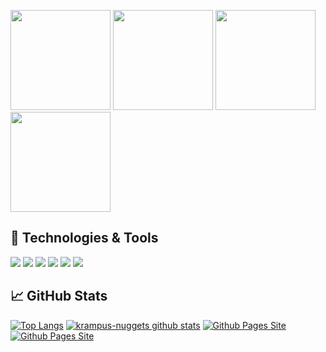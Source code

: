 <p align="left"> <img src="https://octodex.github.com/images/vinyltocat.png" height="160px" width="160px"> <img src="https://octodex.github.com/images/daftpunktocat-thomas.gif" height="160px" width="160px"> <img src="https://octodex.github.com/images/daftpunktocat-guy.gif" height="160px" width="160px"> <img src="https://octodex.github.com/images/Robotocat.png" height="160px" width="160px"></p>

## 🔧 Technologies & Tools
![](https://img.shields.io/badge/OS-Linux-informational?style=flat&logo=linux&logoColor=white&color=2bbc8a)
![](https://img.shields.io/badge/Code-Python-informational?style=flat&logo=python&logoColor=white&color=2bbc8a)
![](https://img.shields.io/badge/Code-JavaScript-informational?style=flat&logo=javascript&logoColor=white&color=2bbc8a)
![](https://img.shields.io/badge/Code-PHP-informational?style=flat&logo=php&logoColor=white&color=2bbc8a)
![](https://img.shields.io/badge/Code-C++-informational?style=flat&logo=c%2B%2B&logoColor=white&color=2bbc8a)
![](https://img.shields.io/badge/Tools-Docker-informational?style=flat&logo=docker&logoColor=white&color=2bbc8a)

## &#x1f4c8; GitHub Stats
[![Top Langs](https://github-readme-stats.vercel.app/api/top-langs/?username=dalpan&theme=tokyonight&hide=batchfile,css)](https://github.com/dalpan)
[![krampus-nuggets github stats](https://github-readme-stats.vercel.app/api?username=dalpan&show_icons=true&count_private=true&theme=tokyonight)](https://github.com/dalpan)
[![Github Pages Site](https://github-readme-stats.vercel.app/api/pin/?username=dalpan&repo=0l4bs&theme=tokyonight)](https://github.com/dalpan/0l4bs)
[![Github Pages Site](https://github-readme-stats.vercel.app/api/pin/?username=tegal1337&repo=Br0w&theme=tokyonight)](https://github.com/tegal1337/Br0w)
